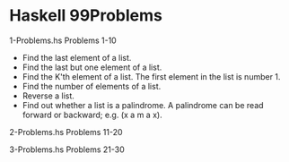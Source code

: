 # Haskell 99Problems

1-Problems.hs
  Problems 1-10
  - Find the last element of a list.
  - Find the last but one element of a list.
  - Find the K'th element of a list. The first element in the list is number 1.
  - Find the number of elements of a list.
  - Reverse a list.
  - Find out whether a list is a palindrome. A palindrome can be read forward or backward; e.g. (x a m a x).

2-Problems.hs
  Problems 11-20

3-Problems.hs
  Problems 21-30